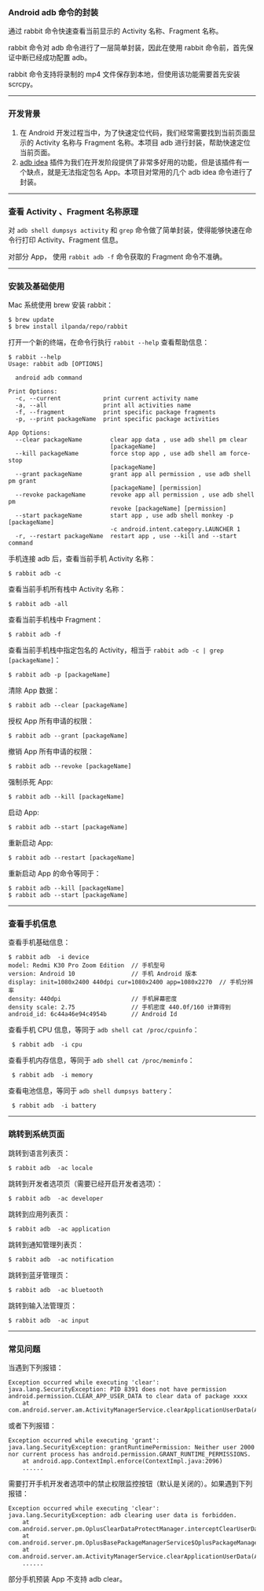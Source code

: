 ### Android adb 命令的封装

通过 rabbit 命令快速查看当前显示的 Activity 名称、Fragment 名称。

rabbit 命令对 adb 命令进行了一层简单封装，因此在使用 rabbit 命令前，首先保证中断已经成功配置 adb。

rabbit 命令支持将录制的 mp4 文件保存到本地，但使用该功能需要首先安装 scrcpy。

---

### 开发背景

1. 在 Android 开发过程当中，为了快速定位代码，我们经常需要找到当前页面显示的 Activity 名称与 Fragment 名称。本项目 adb 进行封装，帮助快速定位当前页面。
2. [adb idea](https://github.com/pbreault/adb-idea) 插件为我们在开发阶段提供了非常多好用的功能，但是该插件有一个缺点，就是无法指定包名 App。本项目对常用的几个 adb idea
   命令进行了封装。

---

### 查看 Activity 、Fragment 名称原理

对 `adb shell dumpsys activity` 和 `grep` 命令做了简单封装，使得能够快速在命令行打印 Activity、Fragment 信息。

对部分 App， 使用 `rabbit adb -f` 命令获取的 Fragment 命令不准确。

---

### 安装及基础使用

Mac 系统使用 brew 安装 rabbit：

```shell
$ brew update
$ brew install ilpanda/repo/rabbit
```

打开一个新的终端，在命令行执行 `rabbit --help` 查看帮助信息：

```shell
$ rabbit --help
Usage: rabbit adb [OPTIONS]

  android adb command

Print Options:
  -c, --current            print current activity name
  -a, --all                print all activities name
  -f, --fragment           print specific package fragments
  -p, --print packageName  print specific package activities

App Options:
  --clear packageName        clear app data , use adb shell pm clear
                             [packageName]
  --kill packageName         force stop app , use adb shell am force-stop
                             [packageName]
  --grant packageName        grant app all permission , use adb shell pm grant
                             [packageName] [permission]
  --revoke packageName       revoke app all permission , use adb shell pm
                             revoke [packageName] [permission]
  --start packageName        start app , use adb shell monkey -p [packageName]
                             -c android.intent.category.LAUNCHER 1
  -r, --restart packageName  restart app , use --kill and --start command
```

手机连接 adb 后，查看当前手机 Activity 名称：

```shell
$ rabbit adb -c 
```

查看当前手机所有栈中 Activity 名称：

```shell
$ rabbit adb -all
```

查看当前手机栈中 Fragment：

```shell
$ rabbit adb -f
```

查看当前手机栈中指定包名的 Activity，相当于 `rabbit adb -c | grep [packageName]`：

```shell
$ rabbit adb -p [packageName]
```

清除 App 数据：

```shell
$ rabbit adb --clear [packageName]
```

授权 App 所有申请的权限：

```shell
$ rabbit adb --grant [packageName]
```

撤销 App 所有申请的权限：

```shell
$ rabbit adb --revoke [packageName]
```

强制杀死 App:

```shell
$ rabbit adb --kill [packageName]
```

启动 App:

```shell
$ rabbit adb --start [packageName]
```

重新启动 App:

```shell
$ rabbit adb --restart [packageName]
```

重新启动 App 的命令等同于：

```shell
$ rabbit adb --kill [packageName]
$ rabbit adb --start [packageName]
```

---

### 查看手机信息

查看手机基础信息：

```shell
$ rabbit adb  -i device
model: Redmi K30 Pro Zoom Edition  // 手机型号
version: Android 10                // 手机 Android 版本
display: init=1080x2400 440dpi cur=1080x2400 app=1080x2270  // 手机分辨率
density: 440dpi                    // 手机屏幕密度
density scale: 2.75                // 手机密度 440.0f/160 计算得到
android_id: 6c44a46e94c4954b       // Android Id
```

查看手机 CPU 信息，等同于 `adb shell cat /proc/cpuinfo`：

```shell
 $ rabbit adb  -i cpu
```

查看手机内存信息，等同于 `adb shell cat /proc/meminfo`：

```shell
 $ rabbit adb  -i memory
```

查看电池信息，等同于 `adb shell dumpsys battery`：

```shell
 $ rabbit adb  -i battery
```

---

### 跳转到系统页面

跳转到语言列表页：

```shell
$ rabbit adb  -ac locale
```

跳转到开发者选项页（需要已经开启开发者选项）：

```shell
$ rabbit adb  -ac developer
```

跳转到应用列表页：

```shell
$ rabbit adb  -ac application
```

跳转到通知管理列表页：

```shell
$ rabbit adb  -ac notification
```

跳转到蓝牙管理页：

```shell
$ rabbit adb  -ac bluetooth
```

跳转到输入法管理页：

```shell
$ rabbit adb  -ac input
```

---

### 常见问题

当遇到下列报错：

```text
Exception occurred while executing 'clear':
java.lang.SecurityException: PID 8391 does not have permission android.permission.CLEAR_APP_USER_DATA to clear data of package xxxx
	at com.android.server.am.ActivityManagerService.clearApplicationUserData(ActivityManagerService.java:3837)
```

或者下列报错：

```text
Exception occurred while executing 'grant':
java.lang.SecurityException: grantRuntimePermission: Neither user 2000 nor current process has android.permission.GRANT_RUNTIME_PERMISSIONS.
	at android.app.ContextImpl.enforce(ContextImpl.java:2096)
	......
```

需要打开手机开发者选项中的禁止权限监控按钮（默认是关闭的）。如果遇到下列报错：

```text
Exception occurred while executing 'clear':
java.lang.SecurityException: adb clearing user data is forbidden.
	at com.android.server.pm.OplusClearDataProtectManager.interceptClearUserDataIfNeeded(OplusClearDataProtectManager.java:88)
	at com.android.server.pm.OplusBasePackageManagerService$OplusPackageManagerInternalImpl.interceptClearUserDataIfNeeded(OplusBasePackageManagerService.java:531)
	at com.android.server.am.ActivityManagerService.clearApplicationUserData(ActivityManagerService.java:4708)
	......
```

部分手机预装 App 不支持 adb clear。